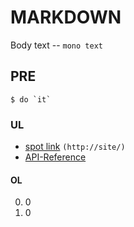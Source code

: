 # MARKDOWN
Body text -- `mono text`

## PRE
    $ do `it`

### UL
* [spot link](http://site/) `(http://site/)`
* [API-Reference][site]

#### OL
0. 0
0. 0

[site]: https://github.com/mbostock/d3/wiki/API-Reference

